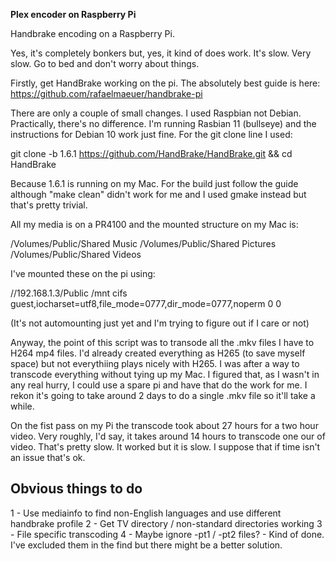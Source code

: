 **Plex encoder on Raspberry Pi**

Handbrake encoding on a Raspberry Pi.

Yes, it's completely bonkers but, yes, it kind of does work. It's slow. Very slow. Go to bed and don't worry about things.

Firstly, get HandBrake working on the pi. The absolutely best guide is here: https://github.com/rafaelmaeuer/handbrake-pi

There are only a couple of small changes. I used Raspbian not Debian. Practically, there's no difference. I'm running Rasbian 11 (bullseye) and the instructions for Debian 10 work just fine. For the git clone line I used:

git clone -b 1.6.1 https://github.com/HandBrake/HandBrake.git && cd HandBrake

Because 1.6.1 is running on my Mac. For the build just follow the guide although "make clean" didn't work for me and I used gmake instead but that's pretty trivial.

All my media is on a PR4100 and the mounted structure on my Mac is:

/Volumes/Public/Shared Music
/Volumes/Public/Shared Pictures
/Volumes/Public/Shared Videos

I've mounted these on the pi using:

//192.168.1.3/Public /mnt cifs guest,iocharset=utf8,file_mode=0777,dir_mode=0777,noperm 0 0

(It's not automounting just yet and I'm trying to figure out if I care or not)

Anyway, the point of this script was to transode all the .mkv files I have to H264 mp4 files. I'd already created everything as H265 (to save myself space) but not everythiing plays nicely with H265. I was after a way to transcode everything without tying up my Mac. I figured that, as I wasn't in any real hurry, I could use a spare pi and have that do the work for me. I rekon it's going to take around 2 days to do a single .mkv file so it'll take a while.

On the fist pass on my Pi the transcode took about 27 hours for a two hour video. Very roughly, I'd say, it takes around 14 hours to transcode one our of video. That's pretty slow. It worked but it is slow. I suppose that if time isn't an issue that's ok.

## Obvious things to do
1 - Use mediainfo to find non-English languages and use different handbrake profile
2 - Get TV directory / non-standard directories working
3 - File specific transcoding
4 - Maybe ignore -pt1 / -pt2 files? - Kind of done. I've excluded them in the find but there might be a better solution.